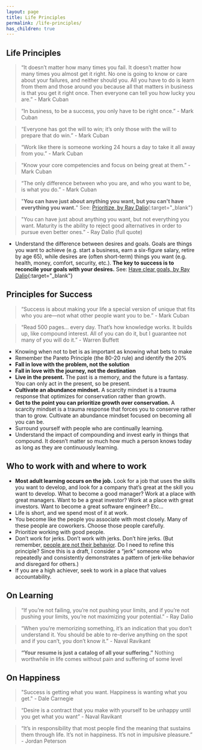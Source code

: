 ```yaml
---
layout: page
title: Life Principles
permalink: /life-principles/
has_children: true
---
```


## Life Principles

> “It doesn’t matter how many times you fail. It doesn’t matter how many times you almost get it right. No one is going to know or care about your failures, and neither should you. All you have to do is learn from them and those around you because all that matters in business is that you get it right once. Then everyone can tell you how lucky you are.” - Mark Cuban

> “In business, to be a success, you only have to be right once.” - Mark Cuban

> “Everyone has got the will to win; it’s only those with the will to prepare that do win.” - Mark Cuban

> “Work like there is someone working 24 hours a day to take it all away from you.” - Mark Cuban

> “Know your core competencies and focus on being great at them.” - Mark Cuban

> “The only difference between who you are, and who you want to be, is what you do.” - Mark Cuban

> "**You can have just about anything you want, but you can't have everything you want.**" See: [Prioritize, by Ray Dalio](https://www.principles.com/principles/b256de90-3a98-4e7d-8892-63af649dca60/){:target="\_blank"}

> "You can have just about anything you want, but not everything you want. Maturity is the ability to reject good alternatives in order to pursue even better ones.” - Ray Dalio (full quote)

- Understand the difference between desires and goals. Goals are things you want to achieve (e.g. start a business, earn a six-figure salary, retire by age 65), while desires are (often short-term) things you want (e.g. health, money, comfort, security, etc.). **The key to success is to reconcile your goals with your desires.** See: [Have clear goals, by Ray Dalio](https://www.principles.com/principles/364aef43-b3e6-4159-ac16-8d7a012e2bc9/){:target="\_blank"}

## Principles for Success

> “Success is about making your life a special version of unique that fits who you are—not what other people want you to be.” - Mark Cuban

> “Read 500 pages... every day. That’s how knowledge works. It builds up, like compound interest. All of you can do it, but I guarantee not many of you will do it.” - Warren Buffett

- Knowing when not to bet is as important as knowing what bets to make
- Remember the Pareto Principle (the 80-20 rule) and identify the 20%
- **Fall in love with the problem, not the solution**
- **Fall in love with the journey, not the destination**
- **Live in the present.** The past is a memory, and the future is a fantasy. You can only act in the present, so be present.
- **Cultivate an abundance mindset.** A scarcity mindset is a trauma response that optimizes for conservation rather than growth.
- **Get to the point you can prioritize growth over conservation.** A scarcity mindset is a trauma response that forces you to conserve rather than to grow. Cultivate an abundance mindset focused on becoming all you can be.
- Surround yourself with people who are continually learning.
- Understand the impact of compounding and invest early in things that compound. It doesn’t matter so much how much a person knows today as long as they are continuously learning.

## Who to work with and where to work

- **Most adult learning occurs on the job.** Look for a job that uses the skills you want to develop, and look for a company that’s great at the skill you want to develop. What to become a good manager? Work at a place with great managers. Want to be a great investor? Work at a place with great investors. Want to become a great software engineer? Etc…
- Life is short, and we spend most of it at work.
- You become like the people you associate with most closely. Many of these people are coworkers. Choose those people carefully.
- Prioritize working with good people.
- Don’t work for jerks. Don’t work with jerks. Don’t hire jerks. (But remember, [people are not their behavior](/principles/people-are-not-their-behaviors). Do I need to refine this principle? Since this is a draft, I consider a “jerk” someone who repeatedly and consistently demonstrates a pattern of jerk-like behavior and disregard for others.)
- If you are a high achiever, seek to work in a place that values accountability.

## On Learning

> “If you’re not failing, you’re not pushing your limits, and if you’re not pushing your limits, you’re not maximizing your potential.” - Ray Dalio

> “When you’re memorizing something, it’s an indication that you don’t understand it. You should be able to re-derive anything on the spot and if you can’t, you don’t know it.” - Naval Ravikant

> **“Your resume is just a catalog of all your suffering.”** Nothing worthwhile in life comes without pain and suffering of some level

## On Happiness

> "Success is getting what you want. Happiness is wanting what you get." - Dale Carnegie

> “Desire is a contract that you make with yourself to be unhappy until you get what you want” - Naval Ravikant

> “It’s in responsibility that most people find the meaning that sustains them through life. It’s not in happiness. It’s not in impulsive pleasure.” - Jordan Peterson
